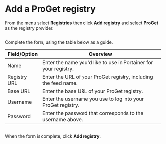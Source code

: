 # Add a ProGet registry

From the menu select **Registries** then click **Add registry** and select **ProGet** as the registry provider.

<figure><img src="../..//assets/2.15-settings-registries-add-proget.gif" alt=""><figcaption></figcaption></figure>

Complete the form, using the table below as a guide.

| Field/Option | Overview                                                         |
| ------------ | ---------------------------------------------------------------- |
| Name         | Enter the name you'd like to use in Portainer for your registry. |
| Registry URL | Enter the URL of your ProGet registry, including the feed name.  |
| Base URL     | Enter the base URL of your ProGet registry.                      |
| Username     | Enter the username you use to log into your ProGet registry.     |
| Password     | Enter the password that corresponds to the username above.       |

<figure><img src="../..//assets/2.15-settings-registries-add-proget-details.png" alt=""><figcaption></figcaption></figure>

When the form is complete, click **Add registry**.

